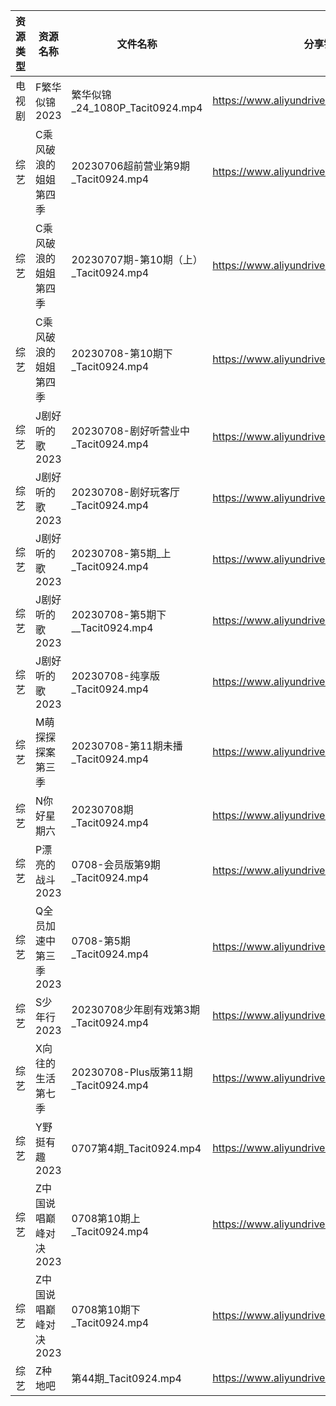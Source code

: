 | 资源类型 | 资源名称          | 文件名称                             | 分享链接                                      | 更新时间       |
| ---- | ------------- | -------------------------------- | ----------------------------------------- | ---------- |
| 电视剧  | F繁华似锦2023     | 繁华似锦_24_1080P_Tacit0924.mp4      | https://www.aliyundrive.com/s/nfqRpmX9zDs | 2023-07-09 |
| 综艺   | C乘风破浪的姐姐第四季   | 20230706超前营业第9期_Tacit0924.mp4    | https://www.aliyundrive.com/s/PtzrForHMqQ | 2023-07-09 |
| 综艺   | C乘风破浪的姐姐第四季   | 20230707期-第10期（上）_Tacit0924.mp4  | https://www.aliyundrive.com/s/PtzrForHMqQ | 2023-07-09 |
| 综艺   | C乘风破浪的姐姐第四季   | 20230708-第10期下_Tacit0924.mp4     | https://www.aliyundrive.com/s/PtzrForHMqQ | 2023-07-09 |
| 综艺   | J剧好听的歌2023    | 20230708-剧好听营业中_Tacit0924.mp4    | https://www.aliyundrive.com/s/ycqKrd2BVHK | 2023-07-09 |
| 综艺   | J剧好听的歌2023    | 20230708-剧好玩客厅_Tacit0924.mp4     | https://www.aliyundrive.com/s/ycqKrd2BVHK | 2023-07-09 |
| 综艺   | J剧好听的歌2023    | 20230708-第5期_上_Tacit0924.mp4     | https://www.aliyundrive.com/s/ycqKrd2BVHK | 2023-07-09 |
| 综艺   | J剧好听的歌2023    | 20230708-第5期下__Tacit0924.mp4     | https://www.aliyundrive.com/s/ycqKrd2BVHK | 2023-07-09 |
| 综艺   | J剧好听的歌2023    | 20230708-纯享版_Tacit0924.mp4       | https://www.aliyundrive.com/s/ycqKrd2BVHK | 2023-07-09 |
| 综艺   | M萌探探探案第三季     | 20230708-第11期未播_Tacit0924.mp4    | https://www.aliyundrive.com/s/S7KWk25DgnD | 2023-07-09 |
| 综艺   | N你好星期六        | 20230708期_Tacit0924.mp4          | https://www.aliyundrive.com/s/QGPr3eRo3pE | 2023-07-09 |
| 综艺   | P漂亮的战斗2023    | 0708-会员版第9期_Tacit0924.mp4        | https://www.aliyundrive.com/s/4dnj9Y3gcW1 | 2023-07-09 |
| 综艺   | Q全员加速中第三季2023 | 0708-第5期_Tacit0924.mp4           | https://www.aliyundrive.com/s/FvT7oNH6GCT | 2023-07-09 |
| 综艺   | S少年行2023      | 20230708少年剧有戏第3期_Tacit0924.mp4   | https://www.aliyundrive.com/s/nkXQstBawp8 | 2023-07-09 |
| 综艺   | X向往的生活第七季     | 20230708-Plus版第11期_Tacit0924.mp4 | https://www.aliyundrive.com/s/5sT1ThRMpUA | 2023-07-09 |
| 综艺   | Y野挺有趣2023     | 0707第4期_Tacit0924.mp4            | https://www.aliyundrive.com/s/gk5rkpQXjcL | 2023-07-09 |
| 综艺   | Z中国说唱巅峰对决2023 | 0708第10期上_Tacit0924.mp4          | https://www.aliyundrive.com/s/FyoCs3Ew7BN | 2023-07-09 |
| 综艺   | Z中国说唱巅峰对决2023 | 0708第10期下_Tacit0924.mp4          | https://www.aliyundrive.com/s/FyoCs3Ew7BN | 2023-07-09 |
| 综艺   | Z种地吧          | 第44期_Tacit0924.mp4               | https://www.aliyundrive.com/s/X646VT8wnFZ | 2023-07-09 |
